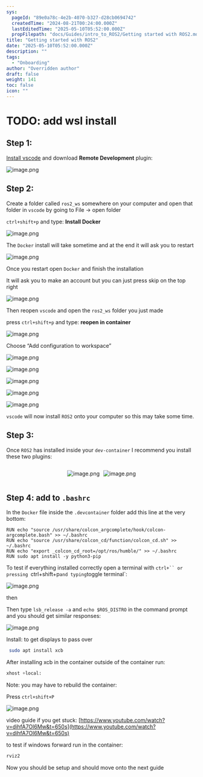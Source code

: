 ```yaml
---
sys:
  pageId: "89e0a78c-4e2b-4070-b327-d28cb0694742"
  createdTime: "2024-08-21T00:24:00.000Z"
  lastEditedTime: "2025-05-10T05:52:00.000Z"
  propFilepath: "docs/Guides/intro_to_ROS2/Getting started with ROS2.md"
title: "Getting started with ROS2"
date: "2025-05-10T05:52:00.000Z"
description: ""
tags:
  - "Onboarding"
author: "Overridden author"
draft: false
weight: 141
toc: false
icon: ""
---
```


# TODO: add wsl install

## Step 1:

[Install vscode](https://code.visualstudio.com/download) and download **Remote Development** plugin:

![image.png](https://prod-files-secure.s3.us-west-2.amazonaws.com/d518164a-d88e-44d1-a4ee-3adb3bd8bce0/efb52993-1881-4a40-b95e-6f020334f022/image.png?X-Amz-Algorithm=AWS4-HMAC-SHA256&X-Amz-Content-Sha256=UNSIGNED-PAYLOAD&X-Amz-Credential=ASIAZI2LB4666LTKUVLG%2F20250720%2Fus-west-2%2Fs3%2Faws4_request&X-Amz-Date=20250720T070904Z&X-Amz-Expires=3600&X-Amz-Security-Token=IQoJb3JpZ2luX2VjEJr%2F%2F%2F%2F%2F%2F%2F%2F%2F%2FwEaCXVzLXdlc3QtMiJHMEUCIQC5i1IbgMsOU8L1OZfLNn8anPXFaLw1%2FOAdSKsYSzo6mwIgco2iCC8yaosfYfsWwNA9zwIgkB5bNIZD2jJ5sSYy3l8qiAQIs%2F%2F%2F%2F%2F%2F%2F%2F%2F%2F%2FARAAGgw2Mzc0MjMxODM4MDUiDG0JJI1JyjmwkuY%2FLCrcAyY2NbwiNFcBM8I7bJyuqO1klpicYML6RpQZVaiPcNlCLuFk2%2F5IoNy4hN2LIw45jW59ckwkNbZw2qiiQyuAGmL5SRam%2BxTEbvEOkyQTTKlxkSItAwJG64IIV645xNqvdumgkiSTbH8o8glSo6MfLJQv3lj%2B8e4g4s2XL0XaHqQMqexLwRYvVPRBLfDo1RgU84%2BxcnT41onAHBRLoyGKGpqMPYUF6VLLUOdFvNRV2%2B0gdP%2FEpzapWuMFU7zZS14CaE9PrJqI84mEAptqN7hzRXRWgWQj4TZ9oVYY%2BFeKLiZGr9oqcankVRplS8%2Ft83Go9CL12EnhXbtXtkiXtor87OpyfnwI2hgLMTe8ouUbbcM14NIS%2B0UEJagYqbUylKU%2BVrlKtDVSm4pk3qILTRDWgY4BwzK0Kn%2B9ik6WNW7Jc2RYhE5qZFs79iM%2BT5gO7e6EGBxDxZ5Qh06Vzkh1UbppHflQcdGvuFJWycVSyJCQkhp7Hh%2BYZd1%2Fzfa4IUZhTNAzb%2BMj8Ep4CU6fQuYvVFRvzCoudPav7sjeFwJ9mbyykqjR%2FJGQFb4STjtNW%2BWO5ikuiGnEjLga0EpgIat1oEevbYTg9O0Y02OWLvADGikZJy%2F%2BXoWUu4WLxCaYrzIaMLSb8cMGOqUBtbjhLzxzOss1GNNHeHujPbsFtnKgC7l2CBolEmcGmAtolLIEDetG0mgxUrFB6ZSqqCujWPLAy9ytL8w5j%2Fv9vdJWGpPh91mOJSg5mqM1F8F1rxEPr6Vxgr%2BF%2FboyESmgq38TOjv%2FjLv1LCechWXwKKhK9E1Nhh9aVeKiHecXYP%2BG45n%2Bo72SByrB6sPv2MM9030mid2ZLsdQr3kIPU3GN0PaqQAo&X-Amz-Signature=f7200bf706644978c3feed52dd0872ce0ad1d84317df0fdd674ac87bb9475f56&X-Amz-SignedHeaders=host&x-amz-checksum-mode=ENABLED&x-id=GetObject)

## Step 2:

Create a folder called `ros2_ws` somewhere on your computer and open that folder in `vscode` by going to File → open folder 

`ctrl+shift+p` and type: **Install Docker**

![image.png](https://prod-files-secure.s3.us-west-2.amazonaws.com/d518164a-d88e-44d1-a4ee-3adb3bd8bce0/2269dc0e-1cd5-47ff-bceb-c04ad9b2eab0/image.png?X-Amz-Algorithm=AWS4-HMAC-SHA256&X-Amz-Content-Sha256=UNSIGNED-PAYLOAD&X-Amz-Credential=ASIAZI2LB4666LTKUVLG%2F20250720%2Fus-west-2%2Fs3%2Faws4_request&X-Amz-Date=20250720T070904Z&X-Amz-Expires=3600&X-Amz-Security-Token=IQoJb3JpZ2luX2VjEJr%2F%2F%2F%2F%2F%2F%2F%2F%2F%2FwEaCXVzLXdlc3QtMiJHMEUCIQC5i1IbgMsOU8L1OZfLNn8anPXFaLw1%2FOAdSKsYSzo6mwIgco2iCC8yaosfYfsWwNA9zwIgkB5bNIZD2jJ5sSYy3l8qiAQIs%2F%2F%2F%2F%2F%2F%2F%2F%2F%2F%2FARAAGgw2Mzc0MjMxODM4MDUiDG0JJI1JyjmwkuY%2FLCrcAyY2NbwiNFcBM8I7bJyuqO1klpicYML6RpQZVaiPcNlCLuFk2%2F5IoNy4hN2LIw45jW59ckwkNbZw2qiiQyuAGmL5SRam%2BxTEbvEOkyQTTKlxkSItAwJG64IIV645xNqvdumgkiSTbH8o8glSo6MfLJQv3lj%2B8e4g4s2XL0XaHqQMqexLwRYvVPRBLfDo1RgU84%2BxcnT41onAHBRLoyGKGpqMPYUF6VLLUOdFvNRV2%2B0gdP%2FEpzapWuMFU7zZS14CaE9PrJqI84mEAptqN7hzRXRWgWQj4TZ9oVYY%2BFeKLiZGr9oqcankVRplS8%2Ft83Go9CL12EnhXbtXtkiXtor87OpyfnwI2hgLMTe8ouUbbcM14NIS%2B0UEJagYqbUylKU%2BVrlKtDVSm4pk3qILTRDWgY4BwzK0Kn%2B9ik6WNW7Jc2RYhE5qZFs79iM%2BT5gO7e6EGBxDxZ5Qh06Vzkh1UbppHflQcdGvuFJWycVSyJCQkhp7Hh%2BYZd1%2Fzfa4IUZhTNAzb%2BMj8Ep4CU6fQuYvVFRvzCoudPav7sjeFwJ9mbyykqjR%2FJGQFb4STjtNW%2BWO5ikuiGnEjLga0EpgIat1oEevbYTg9O0Y02OWLvADGikZJy%2F%2BXoWUu4WLxCaYrzIaMLSb8cMGOqUBtbjhLzxzOss1GNNHeHujPbsFtnKgC7l2CBolEmcGmAtolLIEDetG0mgxUrFB6ZSqqCujWPLAy9ytL8w5j%2Fv9vdJWGpPh91mOJSg5mqM1F8F1rxEPr6Vxgr%2BF%2FboyESmgq38TOjv%2FjLv1LCechWXwKKhK9E1Nhh9aVeKiHecXYP%2BG45n%2Bo72SByrB6sPv2MM9030mid2ZLsdQr3kIPU3GN0PaqQAo&X-Amz-Signature=b43aeb5b72eab914401b223be0a5e0dc216f6e92c47656356586f70fca03c636&X-Amz-SignedHeaders=host&x-amz-checksum-mode=ENABLED&x-id=GetObject)

The `Docker` install will take sometime and at the end it will ask you to restart

![image.png](https://prod-files-secure.s3.us-west-2.amazonaws.com/d518164a-d88e-44d1-a4ee-3adb3bd8bce0/ed233f78-be33-4b1f-b89c-9c346c0e961e/image.png?X-Amz-Algorithm=AWS4-HMAC-SHA256&X-Amz-Content-Sha256=UNSIGNED-PAYLOAD&X-Amz-Credential=ASIAZI2LB4666LTKUVLG%2F20250720%2Fus-west-2%2Fs3%2Faws4_request&X-Amz-Date=20250720T070904Z&X-Amz-Expires=3600&X-Amz-Security-Token=IQoJb3JpZ2luX2VjEJr%2F%2F%2F%2F%2F%2F%2F%2F%2F%2FwEaCXVzLXdlc3QtMiJHMEUCIQC5i1IbgMsOU8L1OZfLNn8anPXFaLw1%2FOAdSKsYSzo6mwIgco2iCC8yaosfYfsWwNA9zwIgkB5bNIZD2jJ5sSYy3l8qiAQIs%2F%2F%2F%2F%2F%2F%2F%2F%2F%2F%2FARAAGgw2Mzc0MjMxODM4MDUiDG0JJI1JyjmwkuY%2FLCrcAyY2NbwiNFcBM8I7bJyuqO1klpicYML6RpQZVaiPcNlCLuFk2%2F5IoNy4hN2LIw45jW59ckwkNbZw2qiiQyuAGmL5SRam%2BxTEbvEOkyQTTKlxkSItAwJG64IIV645xNqvdumgkiSTbH8o8glSo6MfLJQv3lj%2B8e4g4s2XL0XaHqQMqexLwRYvVPRBLfDo1RgU84%2BxcnT41onAHBRLoyGKGpqMPYUF6VLLUOdFvNRV2%2B0gdP%2FEpzapWuMFU7zZS14CaE9PrJqI84mEAptqN7hzRXRWgWQj4TZ9oVYY%2BFeKLiZGr9oqcankVRplS8%2Ft83Go9CL12EnhXbtXtkiXtor87OpyfnwI2hgLMTe8ouUbbcM14NIS%2B0UEJagYqbUylKU%2BVrlKtDVSm4pk3qILTRDWgY4BwzK0Kn%2B9ik6WNW7Jc2RYhE5qZFs79iM%2BT5gO7e6EGBxDxZ5Qh06Vzkh1UbppHflQcdGvuFJWycVSyJCQkhp7Hh%2BYZd1%2Fzfa4IUZhTNAzb%2BMj8Ep4CU6fQuYvVFRvzCoudPav7sjeFwJ9mbyykqjR%2FJGQFb4STjtNW%2BWO5ikuiGnEjLga0EpgIat1oEevbYTg9O0Y02OWLvADGikZJy%2F%2BXoWUu4WLxCaYrzIaMLSb8cMGOqUBtbjhLzxzOss1GNNHeHujPbsFtnKgC7l2CBolEmcGmAtolLIEDetG0mgxUrFB6ZSqqCujWPLAy9ytL8w5j%2Fv9vdJWGpPh91mOJSg5mqM1F8F1rxEPr6Vxgr%2BF%2FboyESmgq38TOjv%2FjLv1LCechWXwKKhK9E1Nhh9aVeKiHecXYP%2BG45n%2Bo72SByrB6sPv2MM9030mid2ZLsdQr3kIPU3GN0PaqQAo&X-Amz-Signature=378a79479dc38ba64ddee0fdb448e506ec44c305d32fb2a3e31e080ba98be8d0&X-Amz-SignedHeaders=host&x-amz-checksum-mode=ENABLED&x-id=GetObject)

Once you restart open `Docker` and finish the installation

It will ask you to make an account but you can just press skip on the top right

![image.png](https://prod-files-secure.s3.us-west-2.amazonaws.com/d518164a-d88e-44d1-a4ee-3adb3bd8bce0/21010ad9-1659-4fd9-9f59-9932a09b2a3d/image.png?X-Amz-Algorithm=AWS4-HMAC-SHA256&X-Amz-Content-Sha256=UNSIGNED-PAYLOAD&X-Amz-Credential=ASIAZI2LB4666LTKUVLG%2F20250720%2Fus-west-2%2Fs3%2Faws4_request&X-Amz-Date=20250720T070904Z&X-Amz-Expires=3600&X-Amz-Security-Token=IQoJb3JpZ2luX2VjEJr%2F%2F%2F%2F%2F%2F%2F%2F%2F%2FwEaCXVzLXdlc3QtMiJHMEUCIQC5i1IbgMsOU8L1OZfLNn8anPXFaLw1%2FOAdSKsYSzo6mwIgco2iCC8yaosfYfsWwNA9zwIgkB5bNIZD2jJ5sSYy3l8qiAQIs%2F%2F%2F%2F%2F%2F%2F%2F%2F%2F%2FARAAGgw2Mzc0MjMxODM4MDUiDG0JJI1JyjmwkuY%2FLCrcAyY2NbwiNFcBM8I7bJyuqO1klpicYML6RpQZVaiPcNlCLuFk2%2F5IoNy4hN2LIw45jW59ckwkNbZw2qiiQyuAGmL5SRam%2BxTEbvEOkyQTTKlxkSItAwJG64IIV645xNqvdumgkiSTbH8o8glSo6MfLJQv3lj%2B8e4g4s2XL0XaHqQMqexLwRYvVPRBLfDo1RgU84%2BxcnT41onAHBRLoyGKGpqMPYUF6VLLUOdFvNRV2%2B0gdP%2FEpzapWuMFU7zZS14CaE9PrJqI84mEAptqN7hzRXRWgWQj4TZ9oVYY%2BFeKLiZGr9oqcankVRplS8%2Ft83Go9CL12EnhXbtXtkiXtor87OpyfnwI2hgLMTe8ouUbbcM14NIS%2B0UEJagYqbUylKU%2BVrlKtDVSm4pk3qILTRDWgY4BwzK0Kn%2B9ik6WNW7Jc2RYhE5qZFs79iM%2BT5gO7e6EGBxDxZ5Qh06Vzkh1UbppHflQcdGvuFJWycVSyJCQkhp7Hh%2BYZd1%2Fzfa4IUZhTNAzb%2BMj8Ep4CU6fQuYvVFRvzCoudPav7sjeFwJ9mbyykqjR%2FJGQFb4STjtNW%2BWO5ikuiGnEjLga0EpgIat1oEevbYTg9O0Y02OWLvADGikZJy%2F%2BXoWUu4WLxCaYrzIaMLSb8cMGOqUBtbjhLzxzOss1GNNHeHujPbsFtnKgC7l2CBolEmcGmAtolLIEDetG0mgxUrFB6ZSqqCujWPLAy9ytL8w5j%2Fv9vdJWGpPh91mOJSg5mqM1F8F1rxEPr6Vxgr%2BF%2FboyESmgq38TOjv%2FjLv1LCechWXwKKhK9E1Nhh9aVeKiHecXYP%2BG45n%2Bo72SByrB6sPv2MM9030mid2ZLsdQr3kIPU3GN0PaqQAo&X-Amz-Signature=ba32e202e0919a08f74a10c4d2d95cfcdb37530e2451cc29f8beb3cdd5aebcdb&X-Amz-SignedHeaders=host&x-amz-checksum-mode=ENABLED&x-id=GetObject)

Then reopen `vscode` and open the `ros2_ws` folder you just made

press `ctrl+shift+p` and type: **reopen in container**

![image.png](https://prod-files-secure.s3.us-west-2.amazonaws.com/d518164a-d88e-44d1-a4ee-3adb3bd8bce0/4e93b8c2-41ad-488c-8095-c74205196118/image.png?X-Amz-Algorithm=AWS4-HMAC-SHA256&X-Amz-Content-Sha256=UNSIGNED-PAYLOAD&X-Amz-Credential=ASIAZI2LB4666LTKUVLG%2F20250720%2Fus-west-2%2Fs3%2Faws4_request&X-Amz-Date=20250720T070904Z&X-Amz-Expires=3600&X-Amz-Security-Token=IQoJb3JpZ2luX2VjEJr%2F%2F%2F%2F%2F%2F%2F%2F%2F%2FwEaCXVzLXdlc3QtMiJHMEUCIQC5i1IbgMsOU8L1OZfLNn8anPXFaLw1%2FOAdSKsYSzo6mwIgco2iCC8yaosfYfsWwNA9zwIgkB5bNIZD2jJ5sSYy3l8qiAQIs%2F%2F%2F%2F%2F%2F%2F%2F%2F%2F%2FARAAGgw2Mzc0MjMxODM4MDUiDG0JJI1JyjmwkuY%2FLCrcAyY2NbwiNFcBM8I7bJyuqO1klpicYML6RpQZVaiPcNlCLuFk2%2F5IoNy4hN2LIw45jW59ckwkNbZw2qiiQyuAGmL5SRam%2BxTEbvEOkyQTTKlxkSItAwJG64IIV645xNqvdumgkiSTbH8o8glSo6MfLJQv3lj%2B8e4g4s2XL0XaHqQMqexLwRYvVPRBLfDo1RgU84%2BxcnT41onAHBRLoyGKGpqMPYUF6VLLUOdFvNRV2%2B0gdP%2FEpzapWuMFU7zZS14CaE9PrJqI84mEAptqN7hzRXRWgWQj4TZ9oVYY%2BFeKLiZGr9oqcankVRplS8%2Ft83Go9CL12EnhXbtXtkiXtor87OpyfnwI2hgLMTe8ouUbbcM14NIS%2B0UEJagYqbUylKU%2BVrlKtDVSm4pk3qILTRDWgY4BwzK0Kn%2B9ik6WNW7Jc2RYhE5qZFs79iM%2BT5gO7e6EGBxDxZ5Qh06Vzkh1UbppHflQcdGvuFJWycVSyJCQkhp7Hh%2BYZd1%2Fzfa4IUZhTNAzb%2BMj8Ep4CU6fQuYvVFRvzCoudPav7sjeFwJ9mbyykqjR%2FJGQFb4STjtNW%2BWO5ikuiGnEjLga0EpgIat1oEevbYTg9O0Y02OWLvADGikZJy%2F%2BXoWUu4WLxCaYrzIaMLSb8cMGOqUBtbjhLzxzOss1GNNHeHujPbsFtnKgC7l2CBolEmcGmAtolLIEDetG0mgxUrFB6ZSqqCujWPLAy9ytL8w5j%2Fv9vdJWGpPh91mOJSg5mqM1F8F1rxEPr6Vxgr%2BF%2FboyESmgq38TOjv%2FjLv1LCechWXwKKhK9E1Nhh9aVeKiHecXYP%2BG45n%2Bo72SByrB6sPv2MM9030mid2ZLsdQr3kIPU3GN0PaqQAo&X-Amz-Signature=d6309f642557606af0f0fff9498f982b8e9d4512c95d22dfd0609ebb9ed25b79&X-Amz-SignedHeaders=host&x-amz-checksum-mode=ENABLED&x-id=GetObject)

Choose “Add configuration to workspace”

![image.png](https://prod-files-secure.s3.us-west-2.amazonaws.com/d518164a-d88e-44d1-a4ee-3adb3bd8bce0/9560b282-5060-4989-ba37-97e7b2c22476/image.png?X-Amz-Algorithm=AWS4-HMAC-SHA256&X-Amz-Content-Sha256=UNSIGNED-PAYLOAD&X-Amz-Credential=ASIAZI2LB4666LTKUVLG%2F20250720%2Fus-west-2%2Fs3%2Faws4_request&X-Amz-Date=20250720T070904Z&X-Amz-Expires=3600&X-Amz-Security-Token=IQoJb3JpZ2luX2VjEJr%2F%2F%2F%2F%2F%2F%2F%2F%2F%2FwEaCXVzLXdlc3QtMiJHMEUCIQC5i1IbgMsOU8L1OZfLNn8anPXFaLw1%2FOAdSKsYSzo6mwIgco2iCC8yaosfYfsWwNA9zwIgkB5bNIZD2jJ5sSYy3l8qiAQIs%2F%2F%2F%2F%2F%2F%2F%2F%2F%2F%2FARAAGgw2Mzc0MjMxODM4MDUiDG0JJI1JyjmwkuY%2FLCrcAyY2NbwiNFcBM8I7bJyuqO1klpicYML6RpQZVaiPcNlCLuFk2%2F5IoNy4hN2LIw45jW59ckwkNbZw2qiiQyuAGmL5SRam%2BxTEbvEOkyQTTKlxkSItAwJG64IIV645xNqvdumgkiSTbH8o8glSo6MfLJQv3lj%2B8e4g4s2XL0XaHqQMqexLwRYvVPRBLfDo1RgU84%2BxcnT41onAHBRLoyGKGpqMPYUF6VLLUOdFvNRV2%2B0gdP%2FEpzapWuMFU7zZS14CaE9PrJqI84mEAptqN7hzRXRWgWQj4TZ9oVYY%2BFeKLiZGr9oqcankVRplS8%2Ft83Go9CL12EnhXbtXtkiXtor87OpyfnwI2hgLMTe8ouUbbcM14NIS%2B0UEJagYqbUylKU%2BVrlKtDVSm4pk3qILTRDWgY4BwzK0Kn%2B9ik6WNW7Jc2RYhE5qZFs79iM%2BT5gO7e6EGBxDxZ5Qh06Vzkh1UbppHflQcdGvuFJWycVSyJCQkhp7Hh%2BYZd1%2Fzfa4IUZhTNAzb%2BMj8Ep4CU6fQuYvVFRvzCoudPav7sjeFwJ9mbyykqjR%2FJGQFb4STjtNW%2BWO5ikuiGnEjLga0EpgIat1oEevbYTg9O0Y02OWLvADGikZJy%2F%2BXoWUu4WLxCaYrzIaMLSb8cMGOqUBtbjhLzxzOss1GNNHeHujPbsFtnKgC7l2CBolEmcGmAtolLIEDetG0mgxUrFB6ZSqqCujWPLAy9ytL8w5j%2Fv9vdJWGpPh91mOJSg5mqM1F8F1rxEPr6Vxgr%2BF%2FboyESmgq38TOjv%2FjLv1LCechWXwKKhK9E1Nhh9aVeKiHecXYP%2BG45n%2Bo72SByrB6sPv2MM9030mid2ZLsdQr3kIPU3GN0PaqQAo&X-Amz-Signature=01f285a0ff21b802e371b32824bb623752b269d7522029f44d476a45e5486311&X-Amz-SignedHeaders=host&x-amz-checksum-mode=ENABLED&x-id=GetObject)

![image.png](https://prod-files-secure.s3.us-west-2.amazonaws.com/d518164a-d88e-44d1-a4ee-3adb3bd8bce0/2ee63f81-886b-48e8-a553-dc6e5eac99e4/image.png?X-Amz-Algorithm=AWS4-HMAC-SHA256&X-Amz-Content-Sha256=UNSIGNED-PAYLOAD&X-Amz-Credential=ASIAZI2LB4666LTKUVLG%2F20250720%2Fus-west-2%2Fs3%2Faws4_request&X-Amz-Date=20250720T070904Z&X-Amz-Expires=3600&X-Amz-Security-Token=IQoJb3JpZ2luX2VjEJr%2F%2F%2F%2F%2F%2F%2F%2F%2F%2FwEaCXVzLXdlc3QtMiJHMEUCIQC5i1IbgMsOU8L1OZfLNn8anPXFaLw1%2FOAdSKsYSzo6mwIgco2iCC8yaosfYfsWwNA9zwIgkB5bNIZD2jJ5sSYy3l8qiAQIs%2F%2F%2F%2F%2F%2F%2F%2F%2F%2F%2FARAAGgw2Mzc0MjMxODM4MDUiDG0JJI1JyjmwkuY%2FLCrcAyY2NbwiNFcBM8I7bJyuqO1klpicYML6RpQZVaiPcNlCLuFk2%2F5IoNy4hN2LIw45jW59ckwkNbZw2qiiQyuAGmL5SRam%2BxTEbvEOkyQTTKlxkSItAwJG64IIV645xNqvdumgkiSTbH8o8glSo6MfLJQv3lj%2B8e4g4s2XL0XaHqQMqexLwRYvVPRBLfDo1RgU84%2BxcnT41onAHBRLoyGKGpqMPYUF6VLLUOdFvNRV2%2B0gdP%2FEpzapWuMFU7zZS14CaE9PrJqI84mEAptqN7hzRXRWgWQj4TZ9oVYY%2BFeKLiZGr9oqcankVRplS8%2Ft83Go9CL12EnhXbtXtkiXtor87OpyfnwI2hgLMTe8ouUbbcM14NIS%2B0UEJagYqbUylKU%2BVrlKtDVSm4pk3qILTRDWgY4BwzK0Kn%2B9ik6WNW7Jc2RYhE5qZFs79iM%2BT5gO7e6EGBxDxZ5Qh06Vzkh1UbppHflQcdGvuFJWycVSyJCQkhp7Hh%2BYZd1%2Fzfa4IUZhTNAzb%2BMj8Ep4CU6fQuYvVFRvzCoudPav7sjeFwJ9mbyykqjR%2FJGQFb4STjtNW%2BWO5ikuiGnEjLga0EpgIat1oEevbYTg9O0Y02OWLvADGikZJy%2F%2BXoWUu4WLxCaYrzIaMLSb8cMGOqUBtbjhLzxzOss1GNNHeHujPbsFtnKgC7l2CBolEmcGmAtolLIEDetG0mgxUrFB6ZSqqCujWPLAy9ytL8w5j%2Fv9vdJWGpPh91mOJSg5mqM1F8F1rxEPr6Vxgr%2BF%2FboyESmgq38TOjv%2FjLv1LCechWXwKKhK9E1Nhh9aVeKiHecXYP%2BG45n%2Bo72SByrB6sPv2MM9030mid2ZLsdQr3kIPU3GN0PaqQAo&X-Amz-Signature=3291b552bcaba057a4c2bc60dc1db9e2aa45ee7baddf7e18e2181fc72d451ead&X-Amz-SignedHeaders=host&x-amz-checksum-mode=ENABLED&x-id=GetObject)

![image.png](https://prod-files-secure.s3.us-west-2.amazonaws.com/d518164a-d88e-44d1-a4ee-3adb3bd8bce0/ae1580b2-b048-407e-aed9-b584224a7a04/image.png?X-Amz-Algorithm=AWS4-HMAC-SHA256&X-Amz-Content-Sha256=UNSIGNED-PAYLOAD&X-Amz-Credential=ASIAZI2LB4666LTKUVLG%2F20250720%2Fus-west-2%2Fs3%2Faws4_request&X-Amz-Date=20250720T070904Z&X-Amz-Expires=3600&X-Amz-Security-Token=IQoJb3JpZ2luX2VjEJr%2F%2F%2F%2F%2F%2F%2F%2F%2F%2FwEaCXVzLXdlc3QtMiJHMEUCIQC5i1IbgMsOU8L1OZfLNn8anPXFaLw1%2FOAdSKsYSzo6mwIgco2iCC8yaosfYfsWwNA9zwIgkB5bNIZD2jJ5sSYy3l8qiAQIs%2F%2F%2F%2F%2F%2F%2F%2F%2F%2F%2FARAAGgw2Mzc0MjMxODM4MDUiDG0JJI1JyjmwkuY%2FLCrcAyY2NbwiNFcBM8I7bJyuqO1klpicYML6RpQZVaiPcNlCLuFk2%2F5IoNy4hN2LIw45jW59ckwkNbZw2qiiQyuAGmL5SRam%2BxTEbvEOkyQTTKlxkSItAwJG64IIV645xNqvdumgkiSTbH8o8glSo6MfLJQv3lj%2B8e4g4s2XL0XaHqQMqexLwRYvVPRBLfDo1RgU84%2BxcnT41onAHBRLoyGKGpqMPYUF6VLLUOdFvNRV2%2B0gdP%2FEpzapWuMFU7zZS14CaE9PrJqI84mEAptqN7hzRXRWgWQj4TZ9oVYY%2BFeKLiZGr9oqcankVRplS8%2Ft83Go9CL12EnhXbtXtkiXtor87OpyfnwI2hgLMTe8ouUbbcM14NIS%2B0UEJagYqbUylKU%2BVrlKtDVSm4pk3qILTRDWgY4BwzK0Kn%2B9ik6WNW7Jc2RYhE5qZFs79iM%2BT5gO7e6EGBxDxZ5Qh06Vzkh1UbppHflQcdGvuFJWycVSyJCQkhp7Hh%2BYZd1%2Fzfa4IUZhTNAzb%2BMj8Ep4CU6fQuYvVFRvzCoudPav7sjeFwJ9mbyykqjR%2FJGQFb4STjtNW%2BWO5ikuiGnEjLga0EpgIat1oEevbYTg9O0Y02OWLvADGikZJy%2F%2BXoWUu4WLxCaYrzIaMLSb8cMGOqUBtbjhLzxzOss1GNNHeHujPbsFtnKgC7l2CBolEmcGmAtolLIEDetG0mgxUrFB6ZSqqCujWPLAy9ytL8w5j%2Fv9vdJWGpPh91mOJSg5mqM1F8F1rxEPr6Vxgr%2BF%2FboyESmgq38TOjv%2FjLv1LCechWXwKKhK9E1Nhh9aVeKiHecXYP%2BG45n%2Bo72SByrB6sPv2MM9030mid2ZLsdQr3kIPU3GN0PaqQAo&X-Amz-Signature=1d39b7b5d1860dc0f78b4ea74250ca68e6eab4ab3bf07fd139d00b90c152b799&X-Amz-SignedHeaders=host&x-amz-checksum-mode=ENABLED&x-id=GetObject)

![image.png](https://prod-files-secure.s3.us-west-2.amazonaws.com/d518164a-d88e-44d1-a4ee-3adb3bd8bce0/53255b28-f75e-430f-b9e3-c0ac8577e42b/image.png?X-Amz-Algorithm=AWS4-HMAC-SHA256&X-Amz-Content-Sha256=UNSIGNED-PAYLOAD&X-Amz-Credential=ASIAZI2LB4666LTKUVLG%2F20250720%2Fus-west-2%2Fs3%2Faws4_request&X-Amz-Date=20250720T070904Z&X-Amz-Expires=3600&X-Amz-Security-Token=IQoJb3JpZ2luX2VjEJr%2F%2F%2F%2F%2F%2F%2F%2F%2F%2FwEaCXVzLXdlc3QtMiJHMEUCIQC5i1IbgMsOU8L1OZfLNn8anPXFaLw1%2FOAdSKsYSzo6mwIgco2iCC8yaosfYfsWwNA9zwIgkB5bNIZD2jJ5sSYy3l8qiAQIs%2F%2F%2F%2F%2F%2F%2F%2F%2F%2F%2FARAAGgw2Mzc0MjMxODM4MDUiDG0JJI1JyjmwkuY%2FLCrcAyY2NbwiNFcBM8I7bJyuqO1klpicYML6RpQZVaiPcNlCLuFk2%2F5IoNy4hN2LIw45jW59ckwkNbZw2qiiQyuAGmL5SRam%2BxTEbvEOkyQTTKlxkSItAwJG64IIV645xNqvdumgkiSTbH8o8glSo6MfLJQv3lj%2B8e4g4s2XL0XaHqQMqexLwRYvVPRBLfDo1RgU84%2BxcnT41onAHBRLoyGKGpqMPYUF6VLLUOdFvNRV2%2B0gdP%2FEpzapWuMFU7zZS14CaE9PrJqI84mEAptqN7hzRXRWgWQj4TZ9oVYY%2BFeKLiZGr9oqcankVRplS8%2Ft83Go9CL12EnhXbtXtkiXtor87OpyfnwI2hgLMTe8ouUbbcM14NIS%2B0UEJagYqbUylKU%2BVrlKtDVSm4pk3qILTRDWgY4BwzK0Kn%2B9ik6WNW7Jc2RYhE5qZFs79iM%2BT5gO7e6EGBxDxZ5Qh06Vzkh1UbppHflQcdGvuFJWycVSyJCQkhp7Hh%2BYZd1%2Fzfa4IUZhTNAzb%2BMj8Ep4CU6fQuYvVFRvzCoudPav7sjeFwJ9mbyykqjR%2FJGQFb4STjtNW%2BWO5ikuiGnEjLga0EpgIat1oEevbYTg9O0Y02OWLvADGikZJy%2F%2BXoWUu4WLxCaYrzIaMLSb8cMGOqUBtbjhLzxzOss1GNNHeHujPbsFtnKgC7l2CBolEmcGmAtolLIEDetG0mgxUrFB6ZSqqCujWPLAy9ytL8w5j%2Fv9vdJWGpPh91mOJSg5mqM1F8F1rxEPr6Vxgr%2BF%2FboyESmgq38TOjv%2FjLv1LCechWXwKKhK9E1Nhh9aVeKiHecXYP%2BG45n%2Bo72SByrB6sPv2MM9030mid2ZLsdQr3kIPU3GN0PaqQAo&X-Amz-Signature=fb14cfd0816a20eda8c422804f5371b24e8da30d9476ad3219ebc5fa25c793a8&X-Amz-SignedHeaders=host&x-amz-checksum-mode=ENABLED&x-id=GetObject)

![image.png](https://prod-files-secure.s3.us-west-2.amazonaws.com/d518164a-d88e-44d1-a4ee-3adb3bd8bce0/7c562767-5af9-4ffb-97d1-327bcdf4ee00/image.png?X-Amz-Algorithm=AWS4-HMAC-SHA256&X-Amz-Content-Sha256=UNSIGNED-PAYLOAD&X-Amz-Credential=ASIAZI2LB4666LTKUVLG%2F20250720%2Fus-west-2%2Fs3%2Faws4_request&X-Amz-Date=20250720T070904Z&X-Amz-Expires=3600&X-Amz-Security-Token=IQoJb3JpZ2luX2VjEJr%2F%2F%2F%2F%2F%2F%2F%2F%2F%2FwEaCXVzLXdlc3QtMiJHMEUCIQC5i1IbgMsOU8L1OZfLNn8anPXFaLw1%2FOAdSKsYSzo6mwIgco2iCC8yaosfYfsWwNA9zwIgkB5bNIZD2jJ5sSYy3l8qiAQIs%2F%2F%2F%2F%2F%2F%2F%2F%2F%2F%2FARAAGgw2Mzc0MjMxODM4MDUiDG0JJI1JyjmwkuY%2FLCrcAyY2NbwiNFcBM8I7bJyuqO1klpicYML6RpQZVaiPcNlCLuFk2%2F5IoNy4hN2LIw45jW59ckwkNbZw2qiiQyuAGmL5SRam%2BxTEbvEOkyQTTKlxkSItAwJG64IIV645xNqvdumgkiSTbH8o8glSo6MfLJQv3lj%2B8e4g4s2XL0XaHqQMqexLwRYvVPRBLfDo1RgU84%2BxcnT41onAHBRLoyGKGpqMPYUF6VLLUOdFvNRV2%2B0gdP%2FEpzapWuMFU7zZS14CaE9PrJqI84mEAptqN7hzRXRWgWQj4TZ9oVYY%2BFeKLiZGr9oqcankVRplS8%2Ft83Go9CL12EnhXbtXtkiXtor87OpyfnwI2hgLMTe8ouUbbcM14NIS%2B0UEJagYqbUylKU%2BVrlKtDVSm4pk3qILTRDWgY4BwzK0Kn%2B9ik6WNW7Jc2RYhE5qZFs79iM%2BT5gO7e6EGBxDxZ5Qh06Vzkh1UbppHflQcdGvuFJWycVSyJCQkhp7Hh%2BYZd1%2Fzfa4IUZhTNAzb%2BMj8Ep4CU6fQuYvVFRvzCoudPav7sjeFwJ9mbyykqjR%2FJGQFb4STjtNW%2BWO5ikuiGnEjLga0EpgIat1oEevbYTg9O0Y02OWLvADGikZJy%2F%2BXoWUu4WLxCaYrzIaMLSb8cMGOqUBtbjhLzxzOss1GNNHeHujPbsFtnKgC7l2CBolEmcGmAtolLIEDetG0mgxUrFB6ZSqqCujWPLAy9ytL8w5j%2Fv9vdJWGpPh91mOJSg5mqM1F8F1rxEPr6Vxgr%2BF%2FboyESmgq38TOjv%2FjLv1LCechWXwKKhK9E1Nhh9aVeKiHecXYP%2BG45n%2Bo72SByrB6sPv2MM9030mid2ZLsdQr3kIPU3GN0PaqQAo&X-Amz-Signature=be26e08eae545a9ec083248a4f0b31c25b856954589024554f9953c84ca45606&X-Amz-SignedHeaders=host&x-amz-checksum-mode=ENABLED&x-id=GetObject)

`vscode` will now install `ROS2` onto your computer so this may take some time.

## Step 3:

Once `ROS2` has installed inside your `dev-container` I recommend you install these two plugins:

<div style="display: flex;flex-direction: row; column-gap:10px; max-width: 630px;justify-content: center;">
<div>

![image.png](https://prod-files-secure.s3.us-west-2.amazonaws.com/d518164a-d88e-44d1-a4ee-3adb3bd8bce0/3fc3d550-5a54-4ba1-ba6b-faa01cdb7369/image.png?X-Amz-Algorithm=AWS4-HMAC-SHA256&X-Amz-Content-Sha256=UNSIGNED-PAYLOAD&X-Amz-Credential=ASIAZI2LB4667AL5H4SY%2F20250720%2Fus-west-2%2Fs3%2Faws4_request&X-Amz-Date=20250720T070911Z&X-Amz-Expires=3600&X-Amz-Security-Token=IQoJb3JpZ2luX2VjEJr%2F%2F%2F%2F%2F%2F%2F%2F%2F%2FwEaCXVzLXdlc3QtMiJGMEQCIHoiBzBborGEvlun7axlansOWGdg2Wo8fbcYOpegNQW0AiBbSufyhKV%2F6425zfgJ0Nzkta0XpS%2BZ6DZ11uNrL%2BUCSyqIBAiz%2F%2F%2F%2F%2F%2F%2F%2F%2F%2F8BEAAaDDYzNzQyMzE4MzgwNSIMDJM9zMLad48EOZWIKtwD9z0ccdae9KnT6yMgn1Naij2TqHtEK%2Bcs4tWyIirSqnfZjxhEQ%2Bqic0CD8QfwrjnUi%2B7k2sgAF8Ujge3ZJaEYIdyeCc1lSTDabTwWKNPuyGLsI6kkhA%2FOf0dK%2BGxGRXMaW4NJzpf3UFHe%2BnTJpBJja8IzSMDR22XS3X6SjkON07W94qWAiv2RrmpsWIWxilcwQQ8Kj99Pk0R9R9G0C5yobVVSYyRctF311Jey%2FXI4NYTMj4j2GuX626PlF%2FltW6F1HhK7EtMos2dx7LNmVrWHDR3QC10meWl%2BiMfckxCQhb88aYE773QHDbXedsFjIJs%2BkjBEo7HgEgxeCRMJW8akhjmbTtOzrt1m9%2F7TcQRa3h83xRWjitax40foRV%2FFpxUcJMz9LiI0ZNKS%2FQ5m4MfgK0IfDYxDjG%2BfTtL0OVTmDaOtluuH8CjjrRFfI2Z44CiV4U4DnWu6N6d1tDD%2B4WnHqEiKYYRk0YAQSEeL6ORrKEsPy%2FlF85N9soVxuAv8Fc9tOua0jcBqdIjhGK8Q6Xfc34PY5pOBEt3MhL4fg2SqiUUWnM7iJUXffnlHgryaKM7XBu5uDm3JWcCKFx5kwzULuXk3pBe7nkogfXJfIs0ePl9hWOUw3Zmn%2FX%2B9dBwwj5PxwwY6pgGlhAVZ9MF4v%2BO1lmTKT6%2B2Ij0uNj4ZZO5SSgOxEd%2FKmJXi%2ByORGQuxwFUuwLJmGchJ8yhOjxInVukj9sDtp6lNrAGa7e0oG0ypmEe8k65womi8wKnuDGzyE7dR2QAbU2R56cn75RU96yc%2FrDZjhsufy%2BQ1xfKzFNNtw8UWzIYysg%2Bcp3MrNgRPIbrMo8TqhcjrYjD%2Fp6RTFW5%2BWNtZMBBAI7bNsNuR&X-Amz-Signature=3db5f23722bdf80b32deac5be580dcc5ea653e2d22544b4098715ce467a3b9f7&X-Amz-SignedHeaders=host&x-amz-checksum-mode=ENABLED&x-id=GetObject)

</div>
<div>

![image.png](https://prod-files-secure.s3.us-west-2.amazonaws.com/d518164a-d88e-44d1-a4ee-3adb3bd8bce0/d994cc66-13c2-4093-a5a3-f84cf4601a82/image.png?X-Amz-Algorithm=AWS4-HMAC-SHA256&X-Amz-Content-Sha256=UNSIGNED-PAYLOAD&X-Amz-Credential=ASIAZI2LB466ZA2T26H2%2F20250720%2Fus-west-2%2Fs3%2Faws4_request&X-Amz-Date=20250720T070911Z&X-Amz-Expires=3600&X-Amz-Security-Token=IQoJb3JpZ2luX2VjEJr%2F%2F%2F%2F%2F%2F%2F%2F%2F%2FwEaCXVzLXdlc3QtMiJHMEUCIAhm5lPO8briah7f9UPafjg0X6q7wRQ3wprNi2hh1m5lAiEApgv9Pku4GWABuA%2F3AyYx%2Bn4ABPrtq7F94hLAODrLQkMqiAQIs%2F%2F%2F%2F%2F%2F%2F%2F%2F%2F%2FARAAGgw2Mzc0MjMxODM4MDUiDGp44N98On00fDWYjyrcA1VsUKQkXaEonJlk1kpZvZRVmgE%2Bqb79PZ9p9dghQTByHnf1wStWWzQxKD87HxAuMGPVjBb%2FWHlifsRjm0GXy4AielAV0HHvY%2Fosb1tPFs0QPeX%2BgkXMJK8cswlLRc7ZAncn8Dq59Kkm980nFOPA2WSpseuK3SE8ACDmeQznubD6DGB2eYyJyhAIAQe%2BApl%2BQem9Tdc0v%2B03E6Kz9SuG0tk%2FtCyaUN%2Fzw49CaoKEmOBsb6kTbRaXCqZAp0TUGzz9VeSoIZ39AWjbobcdS%2BjUr39fyi4exfGCIcQyk92tTH%2FY5c18f6YQSBEXKczdT5D6PfPp2Ie77OnexzvlhZBdJ7dJ3Z0vcqVlFz%2FypLuZloSp8JF6pkKRUBAjU7Zvlg0tAimpAk3r3LMrHV25hhlxUcgDIT7f5Hco%2FaL7hgRzXx1sk4GATsA%2FF2dqGxJSbtC0cfRR1fAns4kdkkRqzgSJAgGdvnFXyWVfDhdO1KbFb%2F729Pgpzw9sLZQFhLWbozlzEIGMvK4LBbm4y4%2Fnbc1abBiziGQeV30jxUxSOoSo%2FF9vOoLGNjyjfO4qb%2FO3f5BXNxSiNQpQsHMi2A5XK1RpREiN7hwPjxJTk3Z8R%2B7SlZVy0uJf1kYrlq0DcfNdMLuX8cMGOqUBxPHu4Q%2FfzF2EpbYAjLl40auQBGTf2EenObswmCKyAFG4VdrXORHENAm6ZVIaNrKSB3UL5uaGv%2Bxn3CoZGkeDIYT%2FMWXB3fdzBDS1HRLraOXkzy1yeh8HdFpGX%2BjpjvIZrmizwCGM%2FzBGbMroKtS3FiB%2BV7ZnpU8DaK7dLkjlwA9h2Fb7TClzLlwyX1%2FS75l9STiSgBAMFHHpvWOERGw%2BYUVB%2FN%2FI&X-Amz-Signature=8318144b52cdf906b919d64a2efa16bfe9b16279562fa0d2b610ea09e920a983&X-Amz-SignedHeaders=host&x-amz-checksum-mode=ENABLED&x-id=GetObject)

</div>
</div>

## Step 4: add to `.bashrc`

In the `Docker` file inside the `.devcontainer` folder add this line at the very bottom: 

```docker
RUN echo "source /usr/share/colcon_argcomplete/hook/colcon-argcomplete.bash" >> ~/.bashrc
RUN echo "source /usr/share/colcon_cd/function/colcon_cd.sh" >> ~/.bashrc
RUN echo "export _colcon_cd_root=/opt/ros/humble/" >> ~/.bashrc
RUN sudo apt install -y python3-pip 
```

To test if everything installed correctly open a terminal with `ctrl+`` or pressing `ctrl+shift+p` and typing `toggle terminal`:

![image.png](https://prod-files-secure.s3.us-west-2.amazonaws.com/d518164a-d88e-44d1-a4ee-3adb3bd8bce0/6a4943d8-b04e-4c02-9a58-775f3384d1a5/image.png?X-Amz-Algorithm=AWS4-HMAC-SHA256&X-Amz-Content-Sha256=UNSIGNED-PAYLOAD&X-Amz-Credential=ASIAZI2LB4666LTKUVLG%2F20250720%2Fus-west-2%2Fs3%2Faws4_request&X-Amz-Date=20250720T070904Z&X-Amz-Expires=3600&X-Amz-Security-Token=IQoJb3JpZ2luX2VjEJr%2F%2F%2F%2F%2F%2F%2F%2F%2F%2FwEaCXVzLXdlc3QtMiJHMEUCIQC5i1IbgMsOU8L1OZfLNn8anPXFaLw1%2FOAdSKsYSzo6mwIgco2iCC8yaosfYfsWwNA9zwIgkB5bNIZD2jJ5sSYy3l8qiAQIs%2F%2F%2F%2F%2F%2F%2F%2F%2F%2F%2FARAAGgw2Mzc0MjMxODM4MDUiDG0JJI1JyjmwkuY%2FLCrcAyY2NbwiNFcBM8I7bJyuqO1klpicYML6RpQZVaiPcNlCLuFk2%2F5IoNy4hN2LIw45jW59ckwkNbZw2qiiQyuAGmL5SRam%2BxTEbvEOkyQTTKlxkSItAwJG64IIV645xNqvdumgkiSTbH8o8glSo6MfLJQv3lj%2B8e4g4s2XL0XaHqQMqexLwRYvVPRBLfDo1RgU84%2BxcnT41onAHBRLoyGKGpqMPYUF6VLLUOdFvNRV2%2B0gdP%2FEpzapWuMFU7zZS14CaE9PrJqI84mEAptqN7hzRXRWgWQj4TZ9oVYY%2BFeKLiZGr9oqcankVRplS8%2Ft83Go9CL12EnhXbtXtkiXtor87OpyfnwI2hgLMTe8ouUbbcM14NIS%2B0UEJagYqbUylKU%2BVrlKtDVSm4pk3qILTRDWgY4BwzK0Kn%2B9ik6WNW7Jc2RYhE5qZFs79iM%2BT5gO7e6EGBxDxZ5Qh06Vzkh1UbppHflQcdGvuFJWycVSyJCQkhp7Hh%2BYZd1%2Fzfa4IUZhTNAzb%2BMj8Ep4CU6fQuYvVFRvzCoudPav7sjeFwJ9mbyykqjR%2FJGQFb4STjtNW%2BWO5ikuiGnEjLga0EpgIat1oEevbYTg9O0Y02OWLvADGikZJy%2F%2BXoWUu4WLxCaYrzIaMLSb8cMGOqUBtbjhLzxzOss1GNNHeHujPbsFtnKgC7l2CBolEmcGmAtolLIEDetG0mgxUrFB6ZSqqCujWPLAy9ytL8w5j%2Fv9vdJWGpPh91mOJSg5mqM1F8F1rxEPr6Vxgr%2BF%2FboyESmgq38TOjv%2FjLv1LCechWXwKKhK9E1Nhh9aVeKiHecXYP%2BG45n%2Bo72SByrB6sPv2MM9030mid2ZLsdQr3kIPU3GN0PaqQAo&X-Amz-Signature=a0c6c7efe7d250bf7d8762de260ab382ed761efab3d68ac93f7f190bdb72eed9&X-Amz-SignedHeaders=host&x-amz-checksum-mode=ENABLED&x-id=GetObject)

then 

Then type `lsb_release -a` and `echo $ROS_DISTRO` in the command prompt and you should get similar responses:

![image.png](https://prod-files-secure.s3.us-west-2.amazonaws.com/d518164a-d88e-44d1-a4ee-3adb3bd8bce0/3e635dec-a805-4e85-8b9e-d000e5b71a4e/image.png?X-Amz-Algorithm=AWS4-HMAC-SHA256&X-Amz-Content-Sha256=UNSIGNED-PAYLOAD&X-Amz-Credential=ASIAZI2LB4666LTKUVLG%2F20250720%2Fus-west-2%2Fs3%2Faws4_request&X-Amz-Date=20250720T070904Z&X-Amz-Expires=3600&X-Amz-Security-Token=IQoJb3JpZ2luX2VjEJr%2F%2F%2F%2F%2F%2F%2F%2F%2F%2FwEaCXVzLXdlc3QtMiJHMEUCIQC5i1IbgMsOU8L1OZfLNn8anPXFaLw1%2FOAdSKsYSzo6mwIgco2iCC8yaosfYfsWwNA9zwIgkB5bNIZD2jJ5sSYy3l8qiAQIs%2F%2F%2F%2F%2F%2F%2F%2F%2F%2F%2FARAAGgw2Mzc0MjMxODM4MDUiDG0JJI1JyjmwkuY%2FLCrcAyY2NbwiNFcBM8I7bJyuqO1klpicYML6RpQZVaiPcNlCLuFk2%2F5IoNy4hN2LIw45jW59ckwkNbZw2qiiQyuAGmL5SRam%2BxTEbvEOkyQTTKlxkSItAwJG64IIV645xNqvdumgkiSTbH8o8glSo6MfLJQv3lj%2B8e4g4s2XL0XaHqQMqexLwRYvVPRBLfDo1RgU84%2BxcnT41onAHBRLoyGKGpqMPYUF6VLLUOdFvNRV2%2B0gdP%2FEpzapWuMFU7zZS14CaE9PrJqI84mEAptqN7hzRXRWgWQj4TZ9oVYY%2BFeKLiZGr9oqcankVRplS8%2Ft83Go9CL12EnhXbtXtkiXtor87OpyfnwI2hgLMTe8ouUbbcM14NIS%2B0UEJagYqbUylKU%2BVrlKtDVSm4pk3qILTRDWgY4BwzK0Kn%2B9ik6WNW7Jc2RYhE5qZFs79iM%2BT5gO7e6EGBxDxZ5Qh06Vzkh1UbppHflQcdGvuFJWycVSyJCQkhp7Hh%2BYZd1%2Fzfa4IUZhTNAzb%2BMj8Ep4CU6fQuYvVFRvzCoudPav7sjeFwJ9mbyykqjR%2FJGQFb4STjtNW%2BWO5ikuiGnEjLga0EpgIat1oEevbYTg9O0Y02OWLvADGikZJy%2F%2BXoWUu4WLxCaYrzIaMLSb8cMGOqUBtbjhLzxzOss1GNNHeHujPbsFtnKgC7l2CBolEmcGmAtolLIEDetG0mgxUrFB6ZSqqCujWPLAy9ytL8w5j%2Fv9vdJWGpPh91mOJSg5mqM1F8F1rxEPr6Vxgr%2BF%2FboyESmgq38TOjv%2FjLv1LCechWXwKKhK9E1Nhh9aVeKiHecXYP%2BG45n%2Bo72SByrB6sPv2MM9030mid2ZLsdQr3kIPU3GN0PaqQAo&X-Amz-Signature=323c357d73bd9ff642e2bce59f768a6757881d4914fa433c1e70f6ad103f3a3e&X-Amz-SignedHeaders=host&x-amz-checksum-mode=ENABLED&x-id=GetObject)

Install:  to get displays to pass over

```bash
 sudo apt install xcb
```

After installing xcb in the container outside of the container run:

```python
xhost +local:
```

Note: you may have to rebuild the container:

Press `ctrl+shift+P`

![image.png](https://prod-files-secure.s3.us-west-2.amazonaws.com/d518164a-d88e-44d1-a4ee-3adb3bd8bce0/6c2be660-2618-4c38-9c26-53554f7a0b7b/image.png?X-Amz-Algorithm=AWS4-HMAC-SHA256&X-Amz-Content-Sha256=UNSIGNED-PAYLOAD&X-Amz-Credential=ASIAZI2LB4666LTKUVLG%2F20250720%2Fus-west-2%2Fs3%2Faws4_request&X-Amz-Date=20250720T070904Z&X-Amz-Expires=3600&X-Amz-Security-Token=IQoJb3JpZ2luX2VjEJr%2F%2F%2F%2F%2F%2F%2F%2F%2F%2FwEaCXVzLXdlc3QtMiJHMEUCIQC5i1IbgMsOU8L1OZfLNn8anPXFaLw1%2FOAdSKsYSzo6mwIgco2iCC8yaosfYfsWwNA9zwIgkB5bNIZD2jJ5sSYy3l8qiAQIs%2F%2F%2F%2F%2F%2F%2F%2F%2F%2F%2FARAAGgw2Mzc0MjMxODM4MDUiDG0JJI1JyjmwkuY%2FLCrcAyY2NbwiNFcBM8I7bJyuqO1klpicYML6RpQZVaiPcNlCLuFk2%2F5IoNy4hN2LIw45jW59ckwkNbZw2qiiQyuAGmL5SRam%2BxTEbvEOkyQTTKlxkSItAwJG64IIV645xNqvdumgkiSTbH8o8glSo6MfLJQv3lj%2B8e4g4s2XL0XaHqQMqexLwRYvVPRBLfDo1RgU84%2BxcnT41onAHBRLoyGKGpqMPYUF6VLLUOdFvNRV2%2B0gdP%2FEpzapWuMFU7zZS14CaE9PrJqI84mEAptqN7hzRXRWgWQj4TZ9oVYY%2BFeKLiZGr9oqcankVRplS8%2Ft83Go9CL12EnhXbtXtkiXtor87OpyfnwI2hgLMTe8ouUbbcM14NIS%2B0UEJagYqbUylKU%2BVrlKtDVSm4pk3qILTRDWgY4BwzK0Kn%2B9ik6WNW7Jc2RYhE5qZFs79iM%2BT5gO7e6EGBxDxZ5Qh06Vzkh1UbppHflQcdGvuFJWycVSyJCQkhp7Hh%2BYZd1%2Fzfa4IUZhTNAzb%2BMj8Ep4CU6fQuYvVFRvzCoudPav7sjeFwJ9mbyykqjR%2FJGQFb4STjtNW%2BWO5ikuiGnEjLga0EpgIat1oEevbYTg9O0Y02OWLvADGikZJy%2F%2BXoWUu4WLxCaYrzIaMLSb8cMGOqUBtbjhLzxzOss1GNNHeHujPbsFtnKgC7l2CBolEmcGmAtolLIEDetG0mgxUrFB6ZSqqCujWPLAy9ytL8w5j%2Fv9vdJWGpPh91mOJSg5mqM1F8F1rxEPr6Vxgr%2BF%2FboyESmgq38TOjv%2FjLv1LCechWXwKKhK9E1Nhh9aVeKiHecXYP%2BG45n%2Bo72SByrB6sPv2MM9030mid2ZLsdQr3kIPU3GN0PaqQAo&X-Amz-Signature=4f280a4f1b396837df2a07673b8c80463c2a88c45688694b56fee074fa5ad708&X-Amz-SignedHeaders=host&x-amz-checksum-mode=ENABLED&x-id=GetObject)

video guide if you get stuck: [https://www.youtube.com/watch?v=dihfA7Ol6Mw&t=650s](https://www.youtube.com/watch?v=dihfA7Ol6Mw&t=650s)

to test if windows forward run in the container:

```bash
rviz2
```

Now you should be setup and should move onto the next guide 
